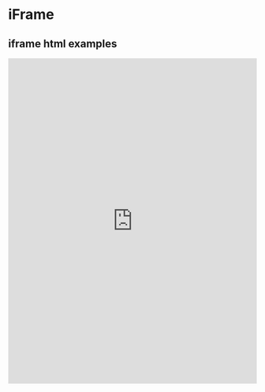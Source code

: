 # iFrame
## iframe html examples


<div class="glitch-embed-wrap" style="height: 660px; width: 60%%;">
    <iframe
      src="https://glitch.com/edit/#!/purple-node-dot-js?previewSize=0&attributionHidden=true&sidebarCollapsed=false&path=README.md&previewFirst=false"
      title="purple-node-dot-js on Glitch"
      allow="geolocation; microphone; camera; midi; encrypted-media; xr-spatial-tracking; fullscreen"
      allowFullScreen
      style="height: 100%; width: 100%; border: 0;">
    </iframe>
  </div>
